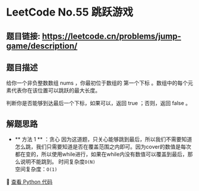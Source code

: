 # LeetCode No.55 跳跃游戏

## 题目链接: https://leetcode.cn/problems/jump-game/description/

## 题目描述
给你一个非负整数数组 nums ，你最初位于数组的 第一个下标 。数组中的每个元素代表你在该位置可以跳跃的最大长度。

判断你是否能够到达最后一个下标，如果可以，返回 true ；否则，返回 false 。

## 解题思路
- ** 方法 1 ** ：贪心
因为这道题，只关心能够跳到最后，所以我们不需要知道怎么跳，我们只需要知道是否在覆盖范围之内即可。因为cover的数值是每次都在变的，所以使用while进行，如果在while内没有数值可以覆盖到最后，那么说明不能跳到。
时间复杂度`O(N)`  
空间复杂度：`O(1)`


📌 [查看 Python 代码](../solutions/python/No_055_跳跃游戏.py)